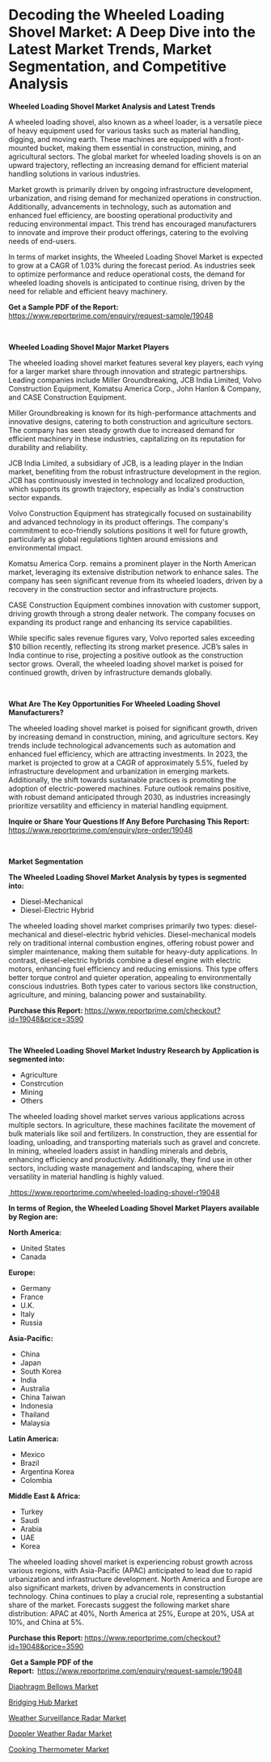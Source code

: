 <p><h1>Decoding the Wheeled Loading Shovel Market: A Deep Dive into the Latest Market Trends, Market Segmentation, and Competitive Analysis</h1></p><p><strong>Wheeled Loading Shovel Market Analysis and Latest Trends</strong></p>
<p><p>A wheeled loading shovel, also known as a wheel loader, is a versatile piece of heavy equipment used for various tasks such as material handling, digging, and moving earth. These machines are equipped with a front-mounted bucket, making them essential in construction, mining, and agricultural sectors. The global market for wheeled loading shovels is on an upward trajectory, reflecting an increasing demand for efficient material handling solutions in various industries.</p><p>Market growth is primarily driven by ongoing infrastructure development, urbanization, and rising demand for mechanized operations in construction. Additionally, advancements in technology, such as automation and enhanced fuel efficiency, are boosting operational productivity and reducing environmental impact. This trend has encouraged manufacturers to innovate and improve their product offerings, catering to the evolving needs of end-users.</p><p>In terms of market insights, the Wheeled Loading Shovel Market is expected to grow at a CAGR of 1.03% during the forecast period. As industries seek to optimize performance and reduce operational costs, the demand for wheeled loading shovels is anticipated to continue rising, driven by the need for reliable and efficient heavy machinery.</p></p>
<p><strong>Get a Sample PDF of the Report:&nbsp;</strong> <a href="https://www.reportprime.com/enquiry/request-sample/19048?utm_campaign=113&utm_medium=2&utm_source=Github&utm_content=ia&utm_term=19032025&utm_id=wheeled-loading-shovel">https://www.reportprime.com/enquiry/request-sample/19048</a></p>
<p>&nbsp;</p>
<p><strong>Wheeled Loading Shovel Major Market Players</strong></p>
<p><p>The wheeled loading shovel market features several key players, each vying for a larger market share through innovation and strategic partnerships. Leading companies include Miller Groundbreaking, JCB India Limited, Volvo Construction Equipment, Komatsu America Corp., John Hanlon & Company, and CASE Construction Equipment.</p><p>Miller Groundbreaking is known for its high-performance attachments and innovative designs, catering to both construction and agriculture sectors. The company has seen steady growth due to increased demand for efficient machinery in these industries, capitalizing on its reputation for durability and reliability.</p><p>JCB India Limited, a subsidiary of JCB, is a leading player in the Indian market, benefiting from the robust infrastructure development in the region. JCB has continuously invested in technology and localized production, which supports its growth trajectory, especially as India's construction sector expands.</p><p>Volvo Construction Equipment has strategically focused on sustainability and advanced technology in its product offerings. The company's commitment to eco-friendly solutions positions it well for future growth, particularly as global regulations tighten around emissions and environmental impact.</p><p>Komatsu America Corp. remains a prominent player in the North American market, leveraging its extensive distribution network to enhance sales. The company has seen significant revenue from its wheeled loaders, driven by a recovery in the construction sector and infrastructure projects.</p><p>CASE Construction Equipment combines innovation with customer support, driving growth through a strong dealer network. The company focuses on expanding its product range and enhancing its service capabilities.</p><p>While specific sales revenue figures vary, Volvo reported sales exceeding $10 billion recently, reflecting its strong market presence. JCB’s sales in India continue to rise, projecting a positive outlook as the construction sector grows. Overall, the wheeled loading shovel market is poised for continued growth, driven by infrastructure demands globally.</p></p>
<p>&nbsp;</p>
<p><strong>What Are The Key Opportunities For Wheeled Loading Shovel Manufacturers?</strong></p>
<p><p>The wheeled loading shovel market is poised for significant growth, driven by increasing demand in construction, mining, and agriculture sectors. Key trends include technological advancements such as automation and enhanced fuel efficiency, which are attracting investments. In 2023, the market is projected to grow at a CAGR of approximately 5.5%, fueled by infrastructure development and urbanization in emerging markets. Additionally, the shift towards sustainable practices is promoting the adoption of electric-powered machines. Future outlook remains positive, with robust demand anticipated through 2030, as industries increasingly prioritize versatility and efficiency in material handling equipment.</p></p>
<p><strong>Inquire or Share Your Questions If Any Before Purchasing This Report:</strong> <a href="https://www.reportprime.com/enquiry/pre-order/19048?utm_campaign=113&utm_medium=2&utm_source=Github&utm_content=ia&utm_term=19032025&utm_id=wheeled-loading-shovel">https://www.reportprime.com/enquiry/pre-order/19048</a></p>
<p>&nbsp;</p>
<p><strong>Market Segmentation</strong></p>
<p><strong>The Wheeled Loading Shovel Market Analysis by types is segmented into:</strong></p>
<p><ul><li>Diesel-Mechanical</li><li>Diesel-Electric Hybrid</li></ul></p>
<p><p>The wheeled loading shovel market comprises primarily two types: diesel-mechanical and diesel-electric hybrid vehicles. Diesel-mechanical models rely on traditional internal combustion engines, offering robust power and simpler maintenance, making them suitable for heavy-duty applications. In contrast, diesel-electric hybrids combine a diesel engine with electric motors, enhancing fuel efficiency and reducing emissions. This type offers better torque control and quieter operation, appealing to environmentally conscious industries. Both types cater to various sectors like construction, agriculture, and mining, balancing power and sustainability.</p></p>
<p><strong>Purchase this Report:&nbsp;</strong><a href="https://www.reportprime.com/checkout?id=19048&price=3590&utm_campaign=113&utm_medium=2&utm_source=Github&utm_content=ia&utm_term=19032025&utm_id=wheeled-loading-shovel">https://www.reportprime.com/checkout?id=19048&price=3590</a></p>
<p>&nbsp;</p>
<p><strong>The Wheeled Loading Shovel Market Industry Research by Application is segmented into:</strong></p>
<p><ul><li>Agriculture</li><li>Constrcution</li><li>Mining</li><li>Others</li></ul></p>
<p><p>The wheeled loading shovel market serves various applications across multiple sectors. In agriculture, these machines facilitate the movement of bulk materials like soil and fertilizers. In construction, they are essential for loading, unloading, and transporting materials such as gravel and concrete. In mining, wheeled loaders assist in handling minerals and debris, enhancing efficiency and productivity. Additionally, they find use in other sectors, including waste management and landscaping, where their versatility in material handling is highly valued.</p></p>
<p><a href="https://www.reportprime.com/wheeled-loading-shovel-r19048?utm_campaign=113&utm_medium=2&utm_source=Github&utm_content=ia&utm_term=19032025&utm_id=wheeled-loading-shovel">&nbsp;https://www.reportprime.com/wheeled-loading-shovel-r19048</a></p>
<p><strong>In terms of Region, the Wheeled Loading Shovel Market Players available by Region are:</strong></p>
<p>
    <p> <strong> North America: </strong>
        <ul>
            <li>United States</li>
            <li>Canada</li>
        </ul>
        </p> 
    <p> <strong> Europe: </strong>
        <ul>
            <li>Germany</li>
            <li>France</li>
            <li>U.K.</li>
            <li>Italy</li>
            <li>Russia</li>
        </ul>
        </p> 
    <p> <strong> Asia-Pacific: </strong>
        <ul>
            <li>China</li>
            <li>Japan</li>
            <li>South Korea</li>
            <li>India</li>
            <li>Australia</li>
            <li>China Taiwan</li>
            <li>Indonesia</li>
            <li>Thailand</li>
            <li>Malaysia</li>
        </ul>
        </p> 
    <p> <strong> Latin America: </strong>
        <ul>
            <li>Mexico</li>
            <li>Brazil</li>
            <li>Argentina Korea</li>
            <li>Colombia</li>
        </ul>
        </p> 
    <p> <strong> Middle East & Africa: </strong>
        <ul>
            <li>Turkey</li>
            <li>Saudi</li>
            <li>Arabia</li>
            <li>UAE</li>
            <li>Korea</li>
        </ul>
    </p>
    </p>
<p><p>The wheeled loading shovel market is experiencing robust growth across various regions, with Asia-Pacific (APAC) anticipated to lead due to rapid urbanization and infrastructure development. North America and Europe are also significant markets, driven by advancements in construction technology. China continues to play a crucial role, representing a substantial share of the market. Forecasts suggest the following market share distribution: APAC at 40%, North America at 25%, Europe at 20%, USA at 10%, and China at 5%.</p></p>
<p><strong>Purchase this Report: </strong><a href="https://www.reportprime.com/checkout?id=19048&price=3590&utm_campaign=113&utm_medium=2&utm_source=Github&utm_content=ia&utm_term=19032025&utm_id=wheeled-loading-shovel">https://www.reportprime.com/checkout?id=19048&price=3590</a></p>
<p>&nbsp;<strong>Get a Sample PDF of the Report:&nbsp;&nbsp;</strong><a href="https://www.reportprime.com/enquiry/request-sample/19048?utm_campaign=113&utm_medium=2&utm_source=Github&utm_content=ia&utm_term=19032025&utm_id=wheeled-loading-shovel">https://www.reportprime.com/enquiry/request-sample/19048</a></p>
<p><strong></strong></p>
<p><p><a href="https://github.com/nsmifidget3/Market-Research-Report-List-1/blob/main/diaphragm-bellows-market.md?utm_campaign=113&utm_medium=2&utm_source=Github&utm_content=ia&utm_term=19032025&utm_id=wheeled-loading-shovel">Diaphragm Bellows Market</a></p><p><a href="https://github.com/lotoahshaiek/Market-Research-Report-List-1/blob/main/bridging-hub-market.md?utm_campaign=113&utm_medium=2&utm_source=Github&utm_content=ia&utm_term=19032025&utm_id=wheeled-loading-shovel">Bridging Hub Market</a></p><p><a href="https://github.com/wiltsdeenyuw/Market-Research-Report-List-1/blob/main/weather-surveillance-radar-market.md?utm_campaign=113&utm_medium=2&utm_source=Github&utm_content=ia&utm_term=19032025&utm_id=wheeled-loading-shovel">Weather Surveillance Radar Market</a></p><p><a href="https://github.com/orlinvisonju/Market-Research-Report-List-1/blob/main/doppler-weather-radar-market.md?utm_campaign=113&utm_medium=2&utm_source=Github&utm_content=ia&utm_term=19032025&utm_id=wheeled-loading-shovel">Doppler Weather Radar Market</a></p><p><a href="https://github.com/fabrehugessf/Market-Research-Report-List-1/blob/main/cooking-thermometer-market.md?utm_campaign=113&utm_medium=2&utm_source=Github&utm_content=ia&utm_term=19032025&utm_id=wheeled-loading-shovel">Cooking Thermometer Market</a></p></p>